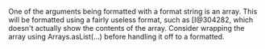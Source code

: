 One of the arguments being formatted with a format string is an array. This will be formatted using a fairly useless format, such as [I@304282, which doesn't actually show the contents of the array. Consider wrapping the array using Arrays.asList(...) before handling it off to a formatted.